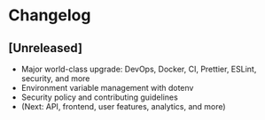 # Changelog

## [Unreleased]

- Major world-class upgrade: DevOps, Docker, CI, Prettier, ESLint, security, and more
- Environment variable management with dotenv
- Security policy and contributing guidelines
- (Next: API, frontend, user features, analytics, and more)
